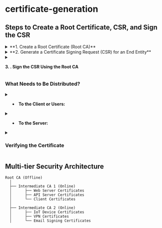 # certificate-generation

## Steps to Create a Root Certificate, CSR, and Sign the CSR
<details>
<summary> 
**1. Create a Root Certificate (Root CA)** 
</summary>

```sh
openssl genpkey -algorithm RSA -out rootCA.key
openssl req -x509 -new -key rootCA.key -sha256 -days 3650 -out rootCA.crt -subj "/C=US/ST=State/L=City/O=MyOrg/OU=IT/CN=MyRootCA"
```

* **rootCA.key**: Private key for the root CA.
* **rootCA.crt**: Self-signed root CA certificate.
* **-days 3650**: Valid for 10 years.
</details>

<details>
<summary>
 **2. Generate a Certificate Signing Request (CSR) for an End Entity**
</summary>
  
```sh
openssl genpkey -algorithm RSA -out server.key
openssl req -new -key server.key -out server.csr -subj "/C=US/ST=State/L=City/O=MyOrg/OU=IT/CN=myserver.com"
```

* **server.key**: Private key for the server.
* **server.csr**: CSR file to be signed.
</details>
<details>
<summary>
 
**3. . Sign the CSR Using the Root CA**
</summary>
  
```sh
openssl x509 -req -in server.csr -CA rootCA.crt -CAkey rootCA.key -CAcreateserial -out server.crt -days 365 -sha256
```

* **server.crt**: The signed certificate.
* **-CAcreateserial**: Generates a rootCA.srl file to track serial numbers.
</details>

### What Needs to Be Distributed?
<details>
<summary>
 
* **To the Client or Users:**
</summary>

* **server.crt** (Signed certificate)
* **rootCA.crt** (CA certificate for verification)
* Any intermediate certificates (if applicable)
</details>
<details>
 <summary>
  
* **To the Server:**
</summary>
* **server.crt** (Signed certificate)
* **server.key** (Private key, keep it secure)
* **rootCA.crt** (Optional, for mutual TLS)
</details>
<details>
<summary>
 
### Verifying the Certificate
</summary>
```sh
openssl verify -CAfile rootCA.crt server.crt
```

</details>

## Multi-tier Security Architecture
```
Root CA (Offline)  
  │  
  ├── Intermediate CA 1 (Online)  
  │      ├── Web Server Certificates  
  │      ├── API Server Certificates  
  │      └── Client Certificates  
  │  
  ├── Intermediate CA 2 (Online)  
  │      ├── IoT Device Certificates  
  │      ├── VPN Certificates  
  │      └── Email Signing Certificates  
